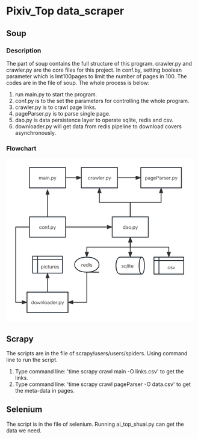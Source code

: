 # Pixiv_Top data_scraper
## Soup
### Description
The part of soup contains the full structure of this program. 
crawler.py and crawler.py are the core files for this project. 
In conf.by, setting boolean parameter which is lmt100pages to limit the number of pages in 100.
The codes are in the file of soup.
The whole process is below:
1. run main.py to start the program.
2. conf.py is to the set the parameters for controlling the whole program.
3. crawler.py is to crawl page links.
4. pageParser.py is to parse single page.
5. dao.py is data persistence layer to operate sqlite, redis and csv.
6. downloader.py will get data from redis pipeline to download covers asynchronously.

### Flowchart
![flow](flowchart.png)

## Scrapy 
The scripts are in the file of scrapy/users/users/spiders. 
Using command line to run the script.
1. Type command line: 'time scrapy crawl main -O links.csv' to get the links.
2. Type command line: 'time scrapy crawl pageParser -O data.csv' to get the meta-data in pages. 

## Selenium
The script is in the file of selenium. Running ai_top_shuai.py can get the data we need.
